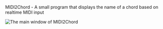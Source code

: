 MIDI2Chord - A small program that displays the name of a chord based on realtime MIDI input

![The main window of MIDI2Chord](http://minnozz.com/files/midi2chord.png)
